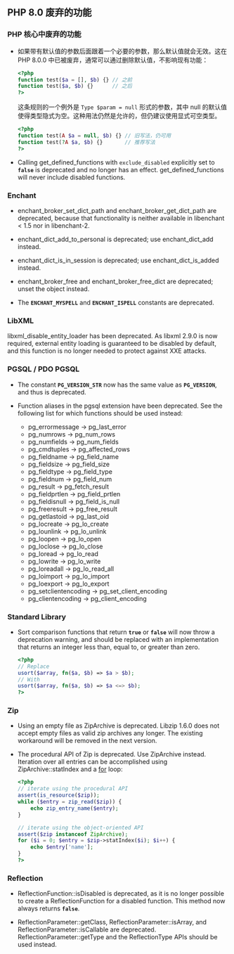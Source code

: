 PHP 8.0 废弃的功能
------------------

### PHP 核心中废弃的功能

-   如果带有默认值的参数后面跟着一个必要的参数，那么默认值就会无效。这在
    PHP 8.0.0 中已被废弃，通常可以通过删除默认值，不影响现有功能：

    ``` php
    <?php
    function test($a = [], $b) {} // 之前
    function test($a, $b) {}      // 之后
    ?>
    ```

    这条规则的一个例外是 `Type $param = null` 形式的参数，其中 null
    的默认值使得类型隐式为空。这种用法仍然是允许的，但仍建议使用显式可空类型。

    ``` php
    <?php
    function test(A $a = null, $b) {} // 旧写法，仍可用
    function test(?A $a, $b) {}       // 推荐写法
    ?>
    ```

-   Calling <span class="function">get\_defined\_functions</span> with
    `exclude_disabled` explicitly set to **`false`** is deprecated and
    no longer has an effect. <span
    class="function">get\_defined\_functions</span> will never include
    disabled functions.

### Enchant

-   <span class="function">enchant\_broker\_set\_dict\_path</span> and
    <span class="function">enchant\_broker\_get\_dict\_path</span> are
    deprecated, because that functionality is neither available in
    libenchant \< 1.5 nor in libenchant-2.

-   <span class="function">enchant\_dict\_add\_to\_personal</span> is
    deprecated; use <span class="function">enchant\_dict\_add</span>
    instead.

-   <span class="function">enchant\_dict\_is\_in\_session</span> is
    deprecated; use <span
    class="function">enchant\_dict\_is\_added</span> instead.

-   <span class="function">enchant\_broker\_free</span> and <span
    class="function">enchant\_broker\_free\_dict</span> are deprecated;
    unset the object instead.

-   The **`ENCHANT_MYSPELL`** and **`ENCHANT_ISPELL`** constants are
    deprecated.

### LibXML

<span class="function">libxml\_disable\_entity\_loader</span> has been
deprecated. As libxml 2.9.0 is now required, external entity loading is
guaranteed to be disabled by default, and this function is no longer
needed to protect against XXE attacks.

### PGSQL / PDO PGSQL

-   The constant **`PG_VERSION_STR`** now has the same value as
    **`PG_VERSION`**, and thus is deprecated.

-   Function aliases in the pgsql extension have been deprecated. See
    the following list for which functions should be used instead:

    -   <span class="function">pg\_errormessage</span> → <span
        class="function">pg\_last\_error</span>
    -   <span class="function">pg\_numrows</span> → <span
        class="function">pg\_num\_rows</span>
    -   <span class="function">pg\_numfields</span> → <span
        class="function">pg\_num\_fields</span>
    -   <span class="function">pg\_cmdtuples</span> → <span
        class="function">pg\_affected\_rows</span>
    -   <span class="function">pg\_fieldname</span> → <span
        class="function">pg\_field\_name</span>
    -   <span class="function">pg\_fieldsize</span> → <span
        class="function">pg\_field\_size</span>
    -   <span class="function">pg\_fieldtype</span> → <span
        class="function">pg\_field\_type</span>
    -   <span class="function">pg\_fieldnum</span> → <span
        class="function">pg\_field\_num</span>
    -   <span class="function">pg\_result</span> → <span
        class="function">pg\_fetch\_result</span>
    -   <span class="function">pg\_fieldprtlen</span> → <span
        class="function">pg\_field\_prtlen</span>
    -   <span class="function">pg\_fieldisnull</span> → <span
        class="function">pg\_field\_is\_null</span>
    -   <span class="function">pg\_freeresult</span> → <span
        class="function">pg\_free\_result</span>
    -   <span class="function">pg\_getlastoid</span> → <span
        class="function">pg\_last\_oid</span>
    -   <span class="function">pg\_locreate</span> → <span
        class="function">pg\_lo\_create</span>
    -   <span class="function">pg\_lounlink</span> → <span
        class="function">pg\_lo\_unlink</span>
    -   <span class="function">pg\_loopen</span> → <span
        class="function">pg\_lo\_open</span>
    -   <span class="function">pg\_loclose</span> → <span
        class="function">pg\_lo\_close</span>
    -   <span class="function">pg\_loread</span> → <span
        class="function">pg\_lo\_read</span>
    -   <span class="function">pg\_lowrite</span> → <span
        class="function">pg\_lo\_write</span>
    -   <span class="function">pg\_loreadall</span> → <span
        class="function">pg\_lo\_read\_all</span>
    -   <span class="function">pg\_loimport</span> → <span
        class="function">pg\_lo\_import</span>
    -   <span class="function">pg\_loexport</span> → <span
        class="function">pg\_lo\_export</span>
    -   <span class="function">pg\_setclientencoding</span> → <span
        class="function">pg\_set\_client\_encoding</span>
    -   <span class="function">pg\_clientencoding</span> -\> <span
        class="function">pg\_client\_encoding</span>

### Standard Library

-   Sort comparison functions that return **`true`** or **`false`** will
    now throw a deprecation warning, and should be replaced with an
    implementation that returns an integer less than, equal to, or
    greater than zero.

    ``` php
    <?php
    // Replace
    usort($array, fn($a, $b) => $a > $b);
    // With
    usort($array, fn($a, $b) => $a <=> $b);
    ?>
    ```

### Zip

-   Using an empty file as ZipArchive is deprecated. Libzip 1.6.0 does
    not accept empty files as valid zip archives any longer. The
    existing workaround will be removed in the next version.

-   The procedural API of Zip is deprecated. Use <span
    class="classname">ZipArchive</span> instead. Iteration over all
    entries can be accomplished using <span
    class="methodname">ZipArchive::statIndex</span> and a
    <a href="/control-structures/for.html" class="link">for</a> loop:

    ``` php
    <?php
    // iterate using the procedural API
    assert(is_resource($zip));
    while ($entry = zip_read($zip)) {
        echo zip_entry_name($entry);
    }

    // iterate using the object-oriented API
    assert($zip instanceof ZipArchive);
    for ($i = 0; $entry = $zip->statIndex($i); $i++) {
        echo $entry['name'];
    }
    ?>
    ```

### Reflection

-   <span class="methodname">ReflectionFunction::isDisabled</span> is
    deprecated, as it is no longer possible to create a <span
    class="classname">ReflectionFunction</span> for a disabled function.
    This method now always returns **`false`**.

-   <span class="methodname">ReflectionParameter::getClass</span>, <span
    class="methodname">ReflectionParameter::isArray</span>, and <span
    class="methodname">ReflectionParameter::isCallable</span> are
    deprecated. <span
    class="methodname">ReflectionParameter::getType</span> and the <span
    class="classname">ReflectionType</span> APIs should be used instead.
